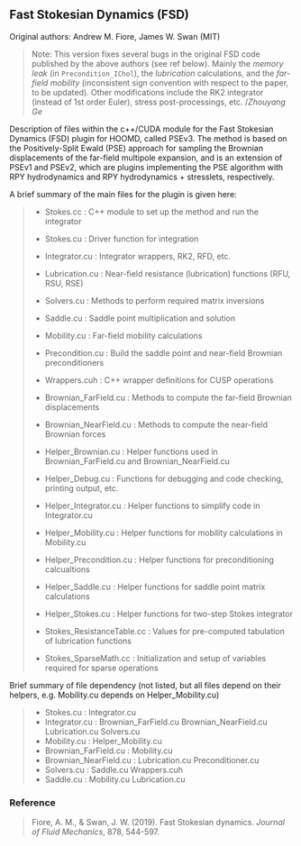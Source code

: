 ## Fast Stokesian Dynamics (FSD)

Original authors: Andrew M. Fiore, James W. Swan (MIT)

>  Note: This version fixes several bugs in the original FSD code published by the above authors (see ref below).
>  Mainly the *memory leak* (in `Precondition_IChol`), the *lubrication* calculations, 
>  and the *far-field mobility* (inconsistent sign convention with respect to the paper, to be updated).
>  Other modifications include the RK2 integrator (instead of 1st order Euler), stress post-processings, etc.
>  /*Zhouyang Ge*

Description of files within the c++/CUDA module for the Fast Stokesian Dynamics (FSD) plugin for HOOMD, called PSEv3. 
The method is based on the Positively-Split Ewald (PSE) approach for sampling the Brownian displacements of the far-field multipole expansion, 
and is an extension of PSEv1 and PSEv2, which are plugins implementing the PSE algorithm with RPY hydrodynamics and RPY hydrodynamics + stresslets, respectively. 

A brief summary of the main files for the plugin is given here:

>	- Stokes.cc			        : C++ module to set up the method and run the integrator
>	- Stokes.cu			        : Driver function for integration
>	- Integrator.cu			    : Integrator wrappers, RK2, RFD, etc.
>	- Lubrication.cu		    : Near-field resistance (lubrication) functions (RFU, RSU, RSE)
>	- Solvers.cu			    : Methods to perform required matrix inversions
>	- Saddle.cu			        : Saddle point multiplication and solution
>	- Mobility.cu			    : Far-field mobility calculations
>	- Precondition.cu		    : Build the saddle point and near-field Brownian preconditioners
>	- Wrappers.cuh			    : C++ wrapper definitions for CUSP operations
>
>	- Brownian_FarField.cu 		: Methods to compute the far-field Brownian displacements
>	- Brownian_NearField.cu		: Methods to compute the near-field Brownian forces
>	- Helper_Brownian.cu		: Helper functions used in Brownian_FarField.cu and Brownian_NearField.cu
>	
>	- Helper_Debug.cu		    : Functions for debugging and code checking, printing output, etc.
>	- Helper_Integrator.cu		: Helper functions to simplify code in Integrator.cu
>	- Helper_Mobility.cu		: Helper functions for mobility calculations in Mobility.cu
>	- Helper_Precondition.cu	: Helper functions for preconditioning calcualtions
>	- Helper_Saddle.cu		    : Helper functions for saddle point matrix calculations
>	- Helper_Stokes.cu		    : Helper functions for two-step Stokes integrator	
>
>	- Stokes_ResistanceTable.cc	: Values for pre-computed tabulation of lubrication functions
>	- Stokes_SparseMath.cc		: Initialization and setup of variables required for sparse operations

Brief summary of file dependency (not listed, but all files depend on their helpers, e.g. Mobility.cu depends on Helper_Mobility.cu)

>	- Stokes.cu		            : Integrator.cu	
>	- Integrator.cu	         	: Brownian_FarField.cu	Brownian_NearField.cu	Lubrication.cu	Solvers.cu
>	- Mobility.cu	         	: Helper_Mobility.cu
>	- Brownian_FarField.cu	    : Mobility.cu
>	- Brownian_NearField.cu	    : Lubrication.cu	Preconditioner.cu
>	- Solvers.cu		        : Saddle.cu		Wrappers.cuh
>	- Saddle.cu		            : Mobility.cu		Lubrication.cu


### Reference

> Fiore, A. M., & Swan, J. W. (2019). Fast Stokesian dynamics. *Journal of Fluid Mechanics*, 878, 544-597.
